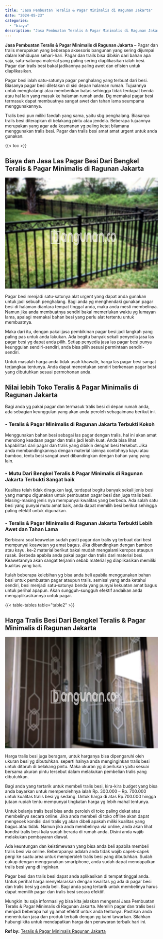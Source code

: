```yaml
---
title: "Jasa Pembuatan Teralis & Pagar Minimalis di Ragunan Jakarta"
date: "2024-05-23"
categories: 
  - "biaya"
description: "Jasa Pembuatan Teralis & Pagar Minimalis di Ragunan Jakarta. Mungkin itu saja informasi yg bisa kita jelaskan mengenai Jasa Pembuatan Teralis & Pagar Minimal..."
---
```


**Jasa Pembuatan Teralis & Pagar Minimalis di Ragunan Jakarta** – Pagar dan tralis merupakan yang beberapa aksesoris bangunan yang sering dijumpai dalam kehidupan sehari-hari. Pagar dan trails bisa dibikin dari bahan apa saja, satu-satunya material yang paling sering diaplikasikan ialah besi. Pagar dan trails besi bakal jadikannya paling awet dan efisien untuk diaplikasikan.

Pagar besi ialah satu-satunya pagar penghalang yang terbuat dari besi. Biasanya pagar besi diletakan di sisi depan halaman rumah. Tujuannya untuk menghalangi atau memberikan batas sehingga tidak terdapat benda atau hal lain yang masuk ke halaman rumah anda. Dg memakai pagar besi termasuk dapat membuatnya sangat awet dan tahan lama seumpama menggunakannya.

Tralis besi pun miliki faedah yang sama, yaitu sbg penghalang. Biasanya trails besi diterapkan di belakang pintu atau jendela. Beberapa tujuannya merupakan yang agar ada keamanan yg paling ketat bilamana menggunakan tralis besi. Pagar dan tralis besi amat amat urgent untuk anda gunakan.

{{< toc >}}

## Biaya dan Jasa Las Pagar Besi Dari Bengkel Teralis & Pagar Minimalis di Ragunan Jakarta

![Jasa Pembuatan Teralis & Pagar Minimalis di Ragunan Jakarta](/images/pagar-minimalis-murah-44.png)

Pagar besi menjadi satu-satunya alat urgent yang dapat anda gunakan untuk jadi sebuah penghalang. Bagi anda yg menghendaki gunakan pagar besi di halaman diantara tempat tinggal anda, maka anda mesti membelinya. Namun jika anda membuatnya sendiri bakal memerlukan waktu yg lumayan lama, apalagi memakai bahan besi yang perlu alat tertentu untuk membuatnya.

Maka dari itu, dengan pakai jasa pembikinan pagar besi jadi langkah yang paling pas untuk anda lakukan. Ada begitu banyak sekali penyedia jasa las pagar besi yg dapat anda pilih. Setiap penyedia jasa las pagar besi punya keunggulan sendiri-sendiri, anda bisa pilih sesuai permintaan sendiri-sendiri.

Untuk masalah harga anda tidak usah khawatir, harga las pagar besi sangat terjangkau tentunya. Anda dapat menentukan sendiri berkenaan pagar besi yang dibutuhkan sesuai permohonan anda.

## Nilai lebih Toko Teralis & Pagar Minimalis di Ragunan Jakarta

Bagi anda yg pakai pagar dan termasuk tralis besi di depan rumah anda, ada sebagian keunggulan yang akan anda peroleh sebagaimana berikut ini.

### \- Teralis & Pagar Minimalis di Ragunan Jakarta Terbukti Kokoh

Menggunakan bahan besi sebagai las pagar dengan tralis, hal ini akan amat menolong keadaan pagar dan tralis jadi lebih kuat. Anda bisa lihat kapabilitas dari pagar dan tralis yang dibikin dengan besi tersebut. Jika anda membandingkannya dengan material lainnya contohnya kayu atau bamboo, tentu besi sangat awet dibandingkan dengan bahan yang yang lain.

### \- Mutu Dari Bengkel Teralis & Pagar Minimalis di Ragunan Jakarta Terbukti Sangat baik

Kualitas telah tidak diragukan lagi, terdapat begitu banyak sekali jenis besi yang mampu digunakan untuk pembuatan pagar besi dan juga tralis besi. Masing-masing jenis nya mempunyai kwalitas yang berbeda. Ada salah satu besi yang punyai mutu amat baik, anda dapat memilih besi berikut sehingga paling efektif untuk digunakan.

### \- Teralis & Pagar Minimalis di Ragunan Jakarta Terbukti Lebih Awet dan Tahan Lama

Berbicara soal keawetan sudah pasti pagar dan tralis yg terbuat dari besi mempunyai keawetan yg amat bagus. Jika dibandingkan dengan bamboo atau kayu, ke-2 material berikut bakal mudah mengalami keropos ataupun rusak. Berbeda apabila anda pakai pagar dan tralis dari material besi. Keawetannya akan sangat terjamin sebab material yg diaplikasikan memiliki kualitas yang baik.

Itulah beberapa kelebihan yg bisa anda beli apabila menggunakan bahan besi untuk pembuatan pagar ataupun tralis. semisal yang anda ketahui sendiri, besi menjadi satu-satunya benda yang punyai kekuatan amat bagus untuk perihal apapun. Akan sungguh-sungguh efektif andaikan anda mengaplikasikannya untuk pagar.

{{< table-tables table="table2" >}}

## Harga Tralis Besi Dari Bengkel Teralis & Pagar Minimalis di Ragunan Jakarta

![Jasa Pembuatan Teralis & Pagar Minimalis di Ragunan Jakarta](/images/teralis-minimalis-murah-25.png)

Harga tralis besi juga beragam, untuk harganya bisa dipengaruhi oleh ukuran besi yg dibutuhkan. seperti halnya anda menginginkan tralis besi untuk ditaruh di belakang pintu. Maka ukuran yg diperlukan yaitu sesuai bersama ukuran pintu tersebut dalam melakukan pembelian tralis yang dibutuhkan.

Bagi anda yang tertarik untuk membeli tralis besi, kira-kira budget yang bisa anda bayarkan untuk memperolehnya ialah Rp. 300.000 – Rp. 700.000 untuk kualitas tralis besi yg sedang. Untuk harga di atas Rp.700.000 hingga jutaan rupiah tentu mempunyai tingkatan harga yg lebih mahal tentunya.

Untuk belanja tralis besi bisa anda peroleh di toko paling dekat atau membelinya secara online. Jika anda membeli di toko offline akan dapat mengecek kondisi dari tralis yg akan dibeli apakah miliki kualitas yang bagus atau tidak. Namun jika anda membelinya via online, anda akan lihat kondisi tralis besi kala sudah berada di rumah anda. Disini anda wajib melakukan pembayaran diawal.

Ada keuntungan dan keistimewaan yang bisa anda beli apabila membeli tralis besi via online. Beberapanya adalah anda tidak wajib capek-capek pergi ke suatu area untuk memperoleh tralis besi yang dibutuhkan. Sudah cukup dengan menggunakan smartphone, anda sudah dapat mendapatkan tralis besi yang di inginkan.

Pagar besi dan tralis besi dapat anda aplikasikan di tempat tinggal anda. Untuk perihal harga menyelaraskan dengan kwalitas yg ada di pagar besi dan tralis besi yg anda beli. Bagi anda yang tertarik untuk membelinya harus dapat memilih pagar dan tralis besi secara efektif.

Mungkin itu saja informasi yg bisa kita jelaskan mengenai Jasa Pembuatan Teralis & Pagar Minimalis di Ragunan Jakarta. Memilih pagar dan tralis besi menjadi beberapa hal yg amat efektif untuk anda tentunya. Pastikan anda menentukan jasa dan produk terbaik dengan yg kami tawarkan. Silahkan hubungi kita untuk mendapatkan harga dan penawaran terbaik hari ini.

**Ref by:** [Teralis & Pagar Minimalis Ragunan Jakarta](https://id.wikipedia.org/wiki/Teralis)
